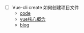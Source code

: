 - [ ] Vue-cli  create 如何创建项目文件
    - [code](https://github.com/vuejs/vue-cli/blob/dev/packages/%40vue/cli/lib/Creator.js)
    - [vue核心概念](https://cli.vuejs.org/zh/dev-guide/plugin-dev.html#%E6%A0%B8%E5%BF%83%E6%A6%82%E5%BF%B5)
    - [blog](https://meixg.cn/2019/03/03/vue-cli-create/)
